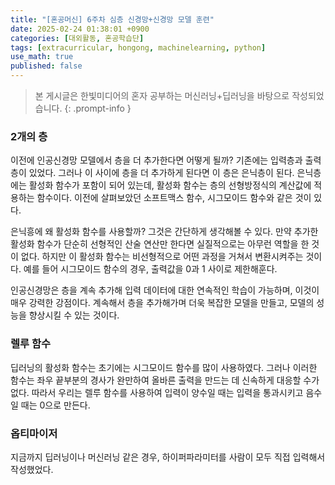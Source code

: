 ```yaml
---
title: "[혼공머신] 6주차 심층 신경망+신경망 모델 훈련"
date: 2025-02-24 01:38:01 +0900
categories: [대외활동, 혼공학습단]
tags: [extracurricular, hongong, machinelearning, python]
use_math: true
published: false
---
```

> 본 게시글은 한빛미디어의 혼자 공부하는 머신러닝+딥러닝을 바탕으로 작성되었습니다.
{: .prompt-info }

### 2개의 층
이전에 인공신경망 모델에서 층을 더 추가한다면 어떻게 될까? 기존에는 입력층과 출력층이 있었다. 그러나 이 사이에 층을 더 추가하게 된다면 이 층은 은닉층이 된다. 은닉층에는 활성화 함수가 포함이 되어 있는데, 활성화 함수는 층의 선형방정식의 계산값에 적용하는 함수이다. 이전에 살펴보았던 소프트맥스 함수, 시그모이드 함수와 같은 것이 있다.

은닉흥에 왜 활성화 함수를 사용할까? 그것은 간단하게 생각해볼 수 있다. 만약 추가한 활성화 함수가 단순히 선형적인 산술 연산만 한다면 실질적으로는 아무런 역할을 한 것이 없다. 하지만 이 활성화 함수는 비선형적으로 어떤 과정을 거쳐서 변환시켜주는 것이다. 예를 들어 시그모이드 함수의 경우, 출력값을 0과 1 사이로 제한해훈다. 

인공신경망은 층을 계속 추가해 입력 데이터에 대한 연속적인 학습이 가능하며, 이것이 매우 강력한 강점이다. 계속해서 층을 추가해가며 더욱 복잡한 모델을 만들고, 모델의 성능을 향상시킬 수 있는 것이다.

### 렐루 함수
딥러닝의 활성화 함수는 초기에는 시그모이드 함수를 많이 사용하였다. 그러나 이러한 함수는 좌우 끝부분의 경사가 완만하여 올바른 출력을 만드는 데 신속하게 대응할 수가 없다. 따라서 우리는 렐루 함수를 사용하여 입력이 양수일 때는 입력을 통과시키고 음수일 때는 0으로 만든다.

### 옵티마이저
지금까지 딥러닝이나 머신러닝 같은 경우, 하이퍼파라미터를 사람이 모두 직접 입력해서 작성했었다.